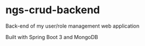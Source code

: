 # ngs-crud-backend
Back-end of my user/role management web application

Built with Spring Boot 3 and MongoDB
